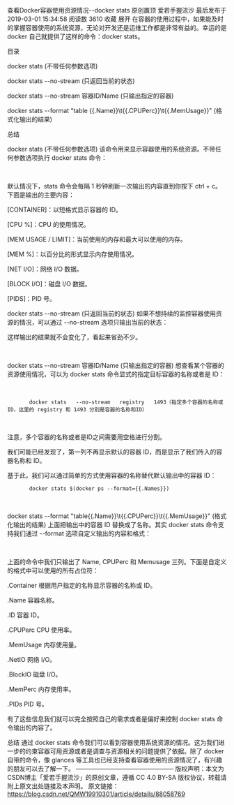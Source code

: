 查看Docker容器使用资源情况--docker stats
原创置顶 爱若手握流沙 最后发布于2019-03-01 15:34:58 阅读数 3610  收藏
展开
在容器的使用过程中，如果能及时的掌握容器使用的系统资源，无论对开发还是运维工作都是非常有益的。幸运的是 docker 自己就提供了这样的命令：docker stats。

目录

docker stats (不带任何参数选项)

docker stats --no-stream  (只返回当前的状态)

docker stats   --no-stream   容器ID/Name (只输出指定的容器)

docker stats --format  “table {{.Name}}\t{{.CPUPerc}}\t{{.MemUsage}}" (格式化输出的结果)

总结

docker stats (不带任何参数选项)
该命令用来显示容器使用的系统资源。不带任何参数选项执行 docker stats 命令：

​            

默认情况下，stats 命令会每隔 1 秒钟刷新一次输出的内容直到你按下 ctrl + c。下面是输出的主要内容：

[CONTAINER]：以短格式显示容器的 ID。

[CPU %]：CPU 的使用情况。

[MEM USAGE / LIMIT]：当前使用的内存和最大可以使用的内存。

[MEM %]：以百分比的形式显示内存使用情况。

[NET I/O]：网络 I/O 数据。

[BLOCK I/O]：磁盘 I/O 数据。 

[PIDS]：PID 号。

docker stats --no-stream  (只返回当前的状态)
如果不想持续的监控容器使用资源的情况，可以通过 --no-stream 选项只输出当前的状态：

这样输出的结果就不会变化了，看起来省劲不少。

​           

docker stats   --no-stream   容器ID/Name (只输出指定的容器)
想查看某个容器的资源使用情况，可以为 docker stats 命令显式的指定目标容器的名称或者是 ID：

​            

           docker stats   --no-stream   registry   1493（指定多个容器的名称或ID，这里的 registry 和 1493 分别是容器的名称和ID）


​           

注意，多个容器的名称或者是ID之间需要用空格进行分割。

我们可能已经发现了，第一列不再显示默认的容器 ID，而是显示了我们传入的容器名称和 ID。

基于此，我们可以通过简单的方式使用容器的名称替代默认输出中的容器 ID：

           docker stats $(docker ps --format={{.Names}})


​            

docker stats --format "table{{.Name}}\t{{.CPUPerc}}\t{{.MemUsage}}" (格式化输出的结果)
上面把输出中的容器 ID 替换成了名称。其实 docker stats 命令支持我们通过 --format 选项自定义输出的内容和格式：

​            

上面的命令中我们只输出了 Name, CPUPerc 和 Memusage 三列。下面是自定义的格式中可以使用的所有占位符：

.Container    根据用户指定的名称显示容器的名称或 ID。

.Name           容器名称。

.ID                 容器 ID。

.CPUPerc       CPU 使用率。

.MemUsage  内存使用量。

.NetIO           网络 I/O。       

.BlockIO        磁盘 I/O。

.MemPerc     内存使用率。

.PIDs             PID 号。

有了这些信息我们就可以完全按照自己的需求或者是偏好来控制 docker stats 命令输出的内容了。

总结
通过 docker stats 命令我们可以看到容器使用系统资源的情况。这为我们进一步的约束容器可用资源或者是调查与资源相关的问题提供了依据。除了 docker 自带的命令，像 glances 等工具也已经支持查看容器使用的资源情况了，有兴趣的朋友可以去了解一下。
————————————————
版权声明：本文为CSDN博主「爱若手握流沙」的原创文章，遵循 CC 4.0 BY-SA 版权协议，转载请附上原文出处链接及本声明。
原文链接：https://blog.csdn.net/QMW19910301/article/details/88058769